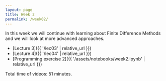 ```yaml
---
layout: page
title: Week 2
permalink: /week02/
---
```


In this week we will continue with learning about Finite Difference Methods
and we will look at more advanced approaches. 

* [Lecture 3]({{ '/lec03' | relative_url }})
* [Lecture 4]({{ '/lec04' | relative_url }})
* [Programming exercise 2]({{ '/assets/notebooks/week2.ipynb' | relative_url }})

Total time of videos: 51 minutes.
